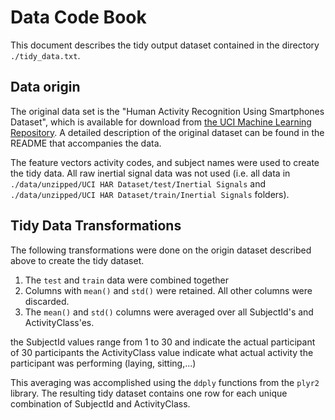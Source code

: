 # Data Code Book
This document describes the tidy output dataset contained in the directory
`./tidy_data.txt`. 

## Data origin
The original data set is the "Human Activity Recognition Using Smartphones Dataset",
which is available for download from [the UCI Machine Learning Repository](http://archive.ics.uci.edu/ml/datasets/Human+Activity+Recognition+Using+Smartphones).
A detailed description of the original dataset can be found in the README that accompanies the data.


The feature vectors  activity codes, and subject names were used to create the tidy data.
All raw inertial signal data was not used (i.e. all data in `./data/unzipped/UCI HAR Dataset/test/Inertial Signals` and
`./data/unzipped/UCI HAR Dataset/train/Inertial Signals` folders).

## Tidy Data Transformations
The following transformations were done on the origin dataset described above to create the tidy dataset.
1. The `test` and `train` data were combined together
2. Columns with `mean()` and `std()` were retained. All other columns were discarded.
3. The `mean()` and `std()` columns were averaged over all SubjectId's and ActivityClass'es.

the SubjectId values range from 1 to 30 and indicate the actual participant of 30 participants 
the ActivityClass value indicate what actual activity the participant was performing (laying, sitting,...) 

This averaging was accomplished using the `ddply` functions from the `plyr2` library.
The resulting tidy dataset contains one row for each unique combination of SubjectId and ActivityClass.